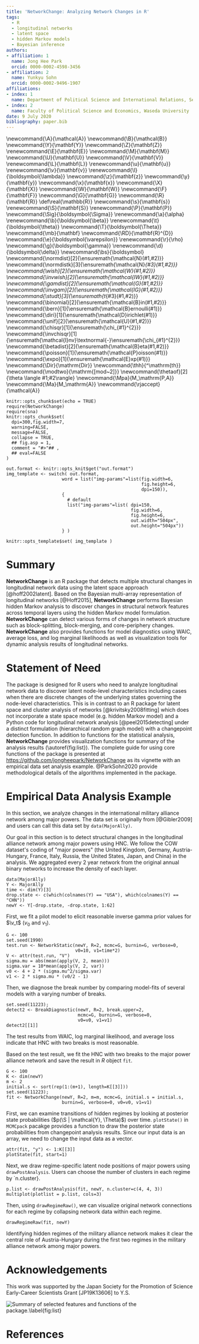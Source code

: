 ```yaml
---
title: 'NetworkChange: Analyzing Network Changes in R'
tags:
  - R
  - longitudinal networks
  - latent space 
  - hidden Markov models
  - Bayesian inference
authors:
- affiliation: 1
  name: Jong Hee Park
  orcid: 0000-0002-4598-3456
- affiliation: 2
  name: Yunkyu Sohn
  orcid: 0000-0002-9496-1907
affiliations:
- index: 1
  name: Department of Political Science and International Relations, Seoul National University
- index: 2
  name: Faculty of Political Science and Economics, Waseda University
date: 9 July 2020
bibliography: paper.bib
---
```

\newcommand{\A}{\mathcal{A}}
\newcommand{\B}{\mathcal{B}}
\newcommand{\Y}{\mathbf{Y}}
\newcommand{\Z}{\mathbf{Z}}
\renewcommand{\E}{\mathbf{E}}
\newcommand{\M}{\mathbf{M}}
\newcommand{\U}{\mathbf{U}}
\newcommand{\V}{\mathbf{V}}
\renewcommand{\L}{\mathbf{L}}
\renewcommand{\u}{\mathbf{u}}
\renewcommand{\v}{\mathbf{v}}
\renewcommand{\l}{\boldsymbol{\lambda}}
\newcommand{\z}{\mathbf{z}}
\newcommand{\y}{\mathbf{y}}
\newcommand{\x}{\mathbf{x}}
\newcommand{\X}{\mathbf{X}}
\newcommand{\W}{\mathbf{W}}
\newcommand{\F}{\mathbf{F}}
\newcommand{\G}{\mathbf{G}}
\newcommand{\R}{\mathbf{R}}
\def\real{\mathbb{R}}
\newcommand{\s}{\mathbf{s}}
\renewcommand{\S}{\mathbf{S}}
\renewcommand{\P}{\mathbf{P}}
\newcommand{\Sig}{\boldsymbol{\Sigma}}
\renewcommand{\a}{\alpha}
\renewcommand{\b}{\boldsymbol{\beta}}
\renewcommand{\t}{\boldsymbol{\theta}}
\newcommand{\T}{\boldsymbol{\Theta}}
\newcommand{\mb}{\mathbf}
\newcommand{\RD}{\mathbf{R}^{D}}
\newcommand{\e}{\boldsymbol{\varepsilon}}
\renewcommand{\r}{\rho}
\newcommand{\g}{\boldsymbol{\gamma}}
\renewcommand{\d}{\boldsymbol{\delta}}
\newcommand{\bs}{\boldsymbol}
\newcommand{\normdist}[2]{\ensuremath{\mathcal{N}(#1,#2)}}
\newcommand{\normdistk}[3]{\ensuremath{\mathcal{N}_{#3}(#1,#2)}}
\newcommand{\wish}[2]{\ensuremath{\mathcal{W}(#1,#2)}}
\newcommand{\invwish}[2]{\ensuremath{\mathcal{IW}(#1,#2)}}
\newcommand{\gamdist}[2]{\ensuremath{\mathcal{G}(#1,#2)}}
\newcommand{\invgam}[2]{\ensuremath{\mathcal{IG}(#1,#2)}}
\newcommand{\studt}[3]{\ensuremath{t_{#3}(#1,#2)}}
\newcommand{\binomial}[2]{\ensuremath{\mathcal{B}in(#1,#2)}}
\newcommand{\bern}[1]{\ensuremath{\mathcal{B}ernoulli(#1)}}
\newcommand{\diri}[1]{\ensuremath{\mathcal{D}irichlet(#1)}}
\newcommand{\unif}[2]{\ensuremath{\mathcal{U}(#1,#2)}}
\newcommand{\chisqr}[1]{\ensuremath{\chi_{#1}^{2}}}
\newcommand{\invchisqr}[1]{\ensuremath{\mathcal{I}nv}\textnormal{-}\ensuremath{\chi_{#1}^{2}}}
\newcommand{\betadist}[2]{\ensuremath{\mathcal{B}eta(#1,#2)}}
\newcommand{\poisson}[1]{\ensuremath{\mathcal{P}oisson(#1)}}
\newcommand{\expo}[1]{\ensuremath{\mathcal{E}xp(#1)}}
\newcommand{\Dir}{\mathrm{Dir}}
\newcommand{\thh}{^\mathrm{th}}
\newcommand{\modtwo}{\mathrm{[mod~2]}}
\newcommand{\thetaof}[2]{\theta \langle #1;#2\rangle}
\newcommand{\Mpa}{M_\mathrm{P,A}}
\newcommand{\Ma}{M_\mathrm{A}}
\newcommand{\rjaccept}{\mathcal{A}}

```{r setup, include=FALSE}
knitr::opts_chunk$set(echo = TRUE)
require(NetworkChange)
require(sna)
knitr::opts_chunk$set(
  dpi=300,fig.width=7,
  warning=FALSE,
  message=FALSE,
  collapse = TRUE,
  ## fig.asp = 1, 
  comment = "#>"## , 
  ## eval=FALSE
)
```

````{r img-setup, include=FALSE, cache=FALSE}
out.format <- knitr::opts_knit$get("out.format")
img_template <- switch( out.format,
                     word = list("img-params"=list(fig.width=6,
                                                   fig.height=6,
                                                   dpi=150)),
                     {
                       # default
                       list("img-params"=list( dpi=150,
                                               fig.width=6,
                                               fig.height=6,
                                               out.width="504px",
                                               out.height="504px"))
                     } )

knitr::opts_template$set( img_template )
````

# Summary

**NetworkChange** is an R package that detects multiple structural
changes in longitudinal network data using the latent space approach [@hoff2002latent].
Based on the Bayesian multi-array representation of longitudinal
networks [@Hoff2015], **NetworkChange** performs
Bayesian hidden Markov analysis to discover changes in structural
network features across temporal layers using the hidden Markov model formulation. **NetworkChange** can detect various forms of changes in network structure such as block-splitting, block-merging,
and core-periphery changes. **NetworkChange** also provides functions
for model diagnostics using WAIC, average loss, and log marginal
likelihoods as well as visualization tools for dynamic analysis results
of longitudinal networks. 

#  Statement of Need

The package is designed for R users who need to analyze longitudinal network data to discover latent node-level characteristics including cases when there are discrete changes of the underlying states governing the node-level characteristics. This is in contrast to an R package for latent space and cluster analysis of networks [@krivitsky2008fitting] which does not incorporate a state space model (e.g. hidden Markov model) and a Python code for longitudinal network analysis [@peel2015detecting] under a distinct formulation (hierarchical random graph model) with a changepoint detection function. In addition to functions for the statistical analysis, **NetworkChange** provides visualization functions for summary of the analysis results (\autoref{fig:list}). The complete guide for using core functions of the package is presented at https://github.com/jongheepark/NetworkChange as its vignette with an empirical data set analysis example. @ParkSohn2020 provide methodological details of the algorithms implemented in the package. 

#  Empirical Data Analysis Example

In this section, we analyze changes in the international military alliance network among major powers. The data set is originally from [@Gibler2009] and users can call this data set by `data(MajorAlly)`.

Our goal in this section is to detect structural changes in the longitudinal alliance network among major powers using HNC.  We follow the COW dataset's coding of "major powers" (the United Kingdom,  Germany, Austria-Hungary, France, Italy, Russia, the United States, Japan, and China) in the analysis. We aggregated every 2 year network from the original annual binary networks to increase the density of each layer.


```{r ally}
data(MajorAlly)
Y <- MajorAlly
time <- dim(Y)[3]
drop.state <- c(which(colnames(Y) == "USA"), which(colnames(Y) == "CHN"))
newY <- Y[-drop.state, -drop.state, 1:62]
```

First, we fit a pilot model to elicit reasonable inverse gamma prior values for $\v_t$ ($v_0$ and $v_1$).
```{r test}
G <- 100
set.seed(1990)
test.run <- NetworkStatic(newY, R=2, mcmc=G, burnin=G, verbose=0,
                          v0=10, v1=time*2)
V <- attr(test.run, "V")
sigma.mu = abs(mean(apply(V, 2, mean)))
sigma.var = 10*mean(apply(V, 2, var))
v0 <- 4 + 2 * (sigma.mu^2/sigma.var)
v1 <- 2 * sigma.mu * (v0/2 - 1)
```

Then, we diagnose the break number by comparing model-fits of several models with a varying number of breaks.
```{r, fig.asp = 0.25, out.width="100%"}
set.seed(11223);
detect2 <- BreakDiagnostic(newY, R=2, break.upper=2,
                           mcmc=G, burnin=G, verbose=0,
                           v0=v0, v1=v1)
detect2[[1]]
```

The test results from WAIC, log marginal likelihood, and average loss indicate that HNC with two breaks is most reasonable.

Based on the test result, we fit the HNC with two breaks to the major power alliance network and save the result in *R* object `fit`.
```{r hncally}
G <- 100
K <- dim(newY)
m <- 2
initial.s <- sort(rep(1:(m+1), length=K[[3]]))
set.seed(11223);
fit <- NetworkChange(newY, R=2, m=m, mcmc=G, initial.s = initial.s,
                     burnin=G, verbose=0, v0=v0, v1=v1)
```

First, we can examine transitions of hidden regimes by looking at posterior state probabilities ($p(\S | \mathcal{Y}, \Theta)$) over time. `plotState()` in `MCMCpack` pacakge provides a function to draw the posterior state probabilities from changepoint analysis results. Since our input data is an array, we need to change the input data as a vector.

```{r, fig.asp = 0.8, out.width="100%"}
attr(fit, "y") <- 1:K[[3]]
plotState(fit, start=1)
```

Next, we draw regime-specific latent node positions of major powers using `drawPostAnalysis`. Users can choose the number of clusters in each regime by `n.cluster}.
```{r, fig.asp = 0.33, out.width="100%"}
p.list <- drawPostAnalysis(fit, newY, n.cluster=c(4, 4, 3))
multiplot(plotlist = p.list, cols=3)
```

Then, using `drawRegimeRaw()`, we can visualize original network connections for each regime by collapsing network data within each regime.

```{r, fig.asp = 0.33, out.width="100%"}
drawRegimeRaw(fit, newY)
```

Identifying hidden regimes of the military alliance network makes it clear the central role of Austria-Hungary during the first two regimes in the military alliance network among major powers.

# Acknowledgements

This work was supported by the Japan Society for the Promotion of Science Early-Career Scientists Grant [JP19K13606] to Y.S.

![Summary of selected features and functions of the package.\label{fig:list}](list.png)

# References